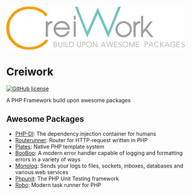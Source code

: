 ![Creiwork Logo](images/creiwork.png?raw=true)

# Creiwork

[![GitHub license](https://img.shields.io/github/license/creios/creiwork.svg)]()

A PHP Framework build upon awesome packages

## Awesome Packages

- [PHP-DI](https://github.com/PHP-DI/PHP-DI): The dependency injection container for humans
- [Routerunner](https://github.com/timtegeler/routerunner): Router for HTTP-request written in PHP
- [Plates](https://github.com/thephpleague/plates): Native PHP template system
- [BooBoo](https://github.com/thephpleague/booboo): A modern error handler capable of logging and formatting errors in a variety of ways
- [Monolog](https://github.com/Seldaek/monolog): Sends your logs to files, sockets, inboxes, databases and various web services
- [Phpunit](https://github.com/sebastianbergmann/phpunit): The PHP Unit Testing framework
- [Robo](https://github.com/Codegyre/Robo):  Modern task runner for PHP
